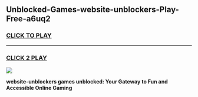 
## Unblocked-Games-website-unblockers-Play-Free-a6uq2
<h3>
<a href="https://premium76.site?title=website-unblockers&ref=21A">CLICK TO PLAY</a></h3>
<hr>

<h3>
<a href="https://premium76.site?title=website-unblockers&ref=21A">CLICK 2 PLAY</a>
  
</h3>

<a href="https://premium76.site?title=website-unblockers&ref=21A"><img src="https://clearcache.store/games.png"></a>


**website-unblockers games unblocked: Your Gateway to Fun and Accessible Online Gaming**
